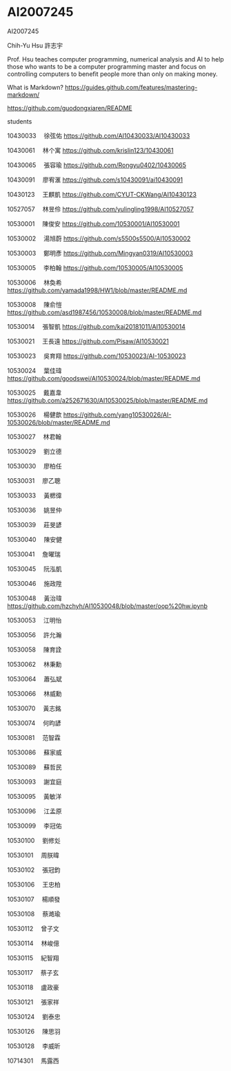 # AI2007245
AI2007245

Chih-Yu Hsu
許志宇

Prof. Hsu teaches computer programming, numerical analysis and AI to help those who wants to be a computer programming master and focus on controlling computers to benefit people more than only on making money.


What is Markdown? 
https://guides.github.com/features/mastering-markdown/

https://github.com/guodongxiaren/README

students  

10430033　	徐弦佑 https://github.com/AI10430033/AI10430033

10430061　	林个寓   https://github.com/krislin123/10430061 
 

10430065　	張容瑜   https://github.com/Rongyu0402/10430065


10430091　	廖宥滙 https://github.com/s10430091/ai10430091

10430123　	王麒凱 https://github.com/CYUT-CKWang/AI10430123

10527057　	林昱伶 https://github.com/yulingling1998/AI10527057

10530001　	陳俊安 https://github.com/10530001/AI10530001

10530002　	湯旭蔚  https://github.com/s5500s5500/AI10530002

10530003　	鄭明彥 https://github.com/Mingyan0319/AI10530003

10530005　	李柏翰 https://github.com/10530005/AI10530005

10530006　	林奐希 https://github.com/yamada1998/HW1/blob/master/README.md

10530008　	陳俞愷 https://github.com/asd1987456/10530008/blob/master/README.md

10530014　	張智凱 https://github.com/kai20181011/AI10530014

10530021　	王長遠 https://github.com/Pisaw/AI10530021

10530023　	吳育翔 https://github.com/10530023/AI-10530023

10530024　	葉佳瑋 https://github.com/goodswei/AI10530024/blob/master/README.md

10530025　	戴嘉韋 https://github.com/a252671630/AI10530025/blob/master/README.md

10530026　	楊健歆 https://github.com/yang10530026/AI-10530026/blob/master/README.md

10530027　	林君翰

10530029　	劉立德

10530030　	廖柏任

10530031　	廖乙聰

10530033　	黃楒徫

10530036　	姚昱仲

10530039　	莊旻諺

10530040　	陳安健

10530041　	詹曜瑞

10530045　	阮泓凱

10530046　	施政陞


10530048　	黃治瑋  https://github.com/hzchyh/AI10530048/blob/master/oop%20hw.ipynb


10530053　	江明怡


10530056　	許允瀚

10530058　	陳育詮

10530062　	林秉勳

10530064　	蕭弘斌

10530066　	林威勳

10530070　	黃志銘

10530074　	何昀諺

10530081　	范智霖

10530086　	蘇家威

10530089　	蘇哲民

10530093　	謝宜庭

10530095　	黃敏洋

10530096　	江孟原

10530099　	李冠佑

10530100　	劉修彣

10530101　	周朕暐

10530102　	張冠鈞

10530106　	王忠柏

10530107　	楊順發

10530108　	蔡澔瑜

10530112　	曾子文

10530114　	林峻億

10530115　	紀智翔

10530117　	蔡子玄

10530118　	盧政豪

10530121　	張家祥

10530124　	劉泰忠

10530126　	陳思羽

10530128　	李威昕

10714301　	馬露西
